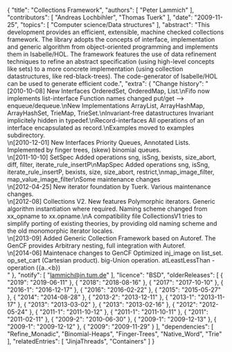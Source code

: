{
    "title": "Collections Framework",
    "authors": [
        "Peter Lammich"
    ],
    "contributors": [
        "Andreas Lochbihler",
        "Thomas Tuerk"
    ],
    "date": "2009-11-25",
    "topics": [
        "Computer science/Data structures"
    ],
    "abstract": "This development provides an efficient, extensible, machine checked collections framework. The library adopts the concepts of interface, implementation and generic algorithm from object-oriented programming and implements them in Isabelle/HOL. The framework features the use of data refinement techniques to refine an abstract specification (using high-level concepts like sets) to a more concrete implementation (using collection datastructures, like red-black-trees). The code-generator of Isabelle/HOL can be used to generate efficient code.",
    "extra": {
        "Change history": "[2010-10-08] New Interfaces OrderedSet, OrderedMap, List.\nFifo now implements list-interface Function names changed put/get --> enqueue/dequeue.\nNew Implementations ArrayList, ArrayHashMap, ArrayHashSet, TrieMap, TrieSet.\nInvariant-free datastructures Invariant implicitely hidden in typedef.\nRecord-interfaces All operations of an interface encapsulated as record.\nExamples moved to examples subdirectory.<br>\n[2010-12-01] New Interfaces Priority Queues, Annotated Lists. Implemented by finger trees, (skew) binomial queues.<br>\n[2011-10-10] SetSpec Added operations sng, isSng, bexists, size_abort, diff, filter, iterate_rule_insertP\nMapSpec Added operations sng, isSng, iterate_rule_insertP, bexists, size, size_abort, restrict,\nmap_image_filter, map_value_image_filter\nSome maintenance changes<br>\n[2012-04-25] New iterator foundation by Tuerk. Various maintenance changes.<br>\n[2012-08] Collections V2. New features Polymorphic iterators. Generic algorithm instantiation where required. Naming scheme changed from xx_opname to xx.opname.\nA compatibility file CollectionsV1 tries to simplify porting of existing theories, by providing old naming scheme and the old monomorphic iterator locales.<br>\n[2013-09] Added Generic Collection Framework based on Autoref. The GenCF provides Arbitrary nesting, full integration with Autoref.<br>\n[2014-06] Maintenace changes to GenCF Optimized inj_image on list_set. op_set_cart (Cartesian product). big-Union operation. atLeastLessThan - operation ({a..&lt;b})<br>"
    },
    "notify": [
        "lammich@in.tum.de"
    ],
    "licence": "BSD",
    "olderReleases": [
        {
            "2019": "2019-06-11"
        },
        {
            "2018": "2018-08-16"
        },
        {
            "2017": "2017-10-10"
        },
        {
            "2016-1": "2016-12-17"
        },
        {
            "2016": "2016-02-22"
        },
        {
            "2015": "2015-05-27"
        },
        {
            "2014": "2014-08-28"
        },
        {
            "2013-2": "2013-12-11"
        },
        {
            "2013-1": "2013-11-17"
        },
        {
            "2013": "2013-03-02"
        },
        {
            "2013": "2013-02-16"
        },
        {
            "2012": "2012-05-24"
        },
        {
            "2011-1": "2011-10-12"
        },
        {
            "2011-1": "2011-10-11"
        },
        {
            "2011": "2011-02-11"
        },
        {
            "2009-2": "2010-06-30"
        },
        {
            "2009-1": "2009-12-13"
        },
        {
            "2009-1": "2009-12-12"
        },
        {
            "2009": "2009-11-29"
        }
    ],
    "dependencies": [
        "Refine_Monadic",
        "Binomial-Heaps",
        "Finger-Trees",
        "Native_Word",
        "Trie"
    ],
    "relatedEntries": [
        "JinjaThreads",
        "Containers"
    ]
}